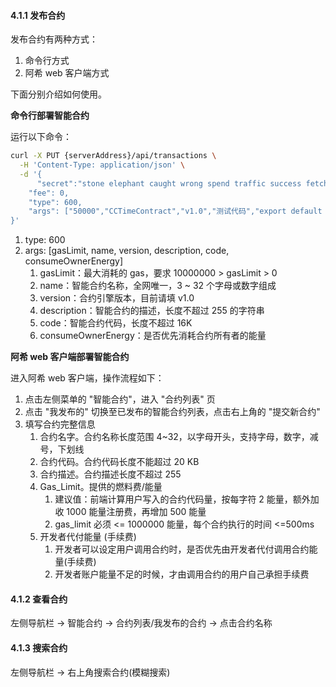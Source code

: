 #### 4.1.1 发布合约

发布合约有两种方式：

1. 命令行方式
2. 阿希 web 客户端方式

下面分别介绍如何使用。

**命令行部署智能合约**

运行以下命令：

```bash
curl -X PUT {serverAddress}/api/transactions \
  -H 'Content-Type: application/json' \
  -d '{
	  "secret":"stone elephant caught wrong spend traffic success fetch inside blush virtual element",
    "fee": 0,
    "type": 600,
    "args": ["50000","CCTimeContract","v1.0","测试代码","export default class CCTimeContract extends AschContract { ... }",false]
}'
```

1. type: 600
2. args:  [gasLimit, name, version, description, code, consumeOwnerEnergy]
   1. gasLimit：最大消耗的 gas，要求 10000000 > gasLimit > 0
   2. name：智能合约名称，全网唯一，3 ~ 32 个字母或数字组成
   3. version：合约引擎版本，目前请填 v1.0
   4. description：智能合约的描述，长度不超过 255 的字符串
   5. code：智能合约代码，长度不超过 16K
   6. consumeOwnerEnergy：是否优先消耗合约所有者的能量

**阿希 web 客户端部署智能合约**

进入阿希 web 客户端，操作流程如下：

1. 点击左侧菜单的 "智能合约"，进入 "合约列表" 页
2. 点击 "我发布的" 切换至已发布的智能合约列表，点击右上角的 "提交新合约"
3. 填写合约完整信息
   1. 合约名字。合约名称长度范围 4~32，以字母开头，支持字母，数字，减号，下划线
   2. 合约代码。合约代码长度不能超过 20 KB
   3. 合约描述。合约描述长度不超过 255
   4. Gas_Limit。提供的燃料费/能量
      1. 建议值：前端计算用户写入的合约代码量，按每字符 2 能量，额外加收 1000 能量注册费，再增加 500 能量
      2. gas_limit 必须 <= 1000000 能量，每个合约执行的时间 <=500ms
   5. 开发者代付能量 (手续费)
      1. 开发者可以设定用户调用合约时，是否优先由开发者代付调用合约能量(手续费)
      2. 开发者账户能量不足的时候，才由调用合约的用户自己承担手续费

#### 4.1.2 查看合约

左侧导航栏 -> 智能合约 -> 合约列表/我发布的合约 -> 点击合约名称

#### 4.1.3 搜索合约

左侧导航栏 -> 右上角搜索合约(模糊搜索)